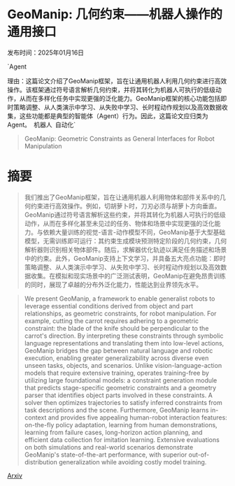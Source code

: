 # GeoManip: 几何约束——机器人操作的通用接口

发布时间：2025年01月16日

`Agent

理由：这篇论文介绍了GeoManip框架，旨在让通用机器人利用几何约束进行高效操作。该框架通过符号语言解析几何约束，并将其转化为机器人可执行的低级动作，从而在多样化任务中实现更强的泛化能力。GeoManip框架的核心功能包括即时策略调整、从人类演示中学习、从失败中学习、长时程动作规划以及高效数据收集，这些功能都是典型的智能体（Agent）行为。因此，这篇论文应归类为Agent。` `机器人` `自动化`

> GeoManip: Geometric Constraints as General Interfaces for Robot Manipulation

# 摘要

> 我们推出了GeoManip框架，旨在让通用机器人利用物体和部件关系中的几何约束进行高效操作。例如，切胡萝卜时，刀刃必须与胡萝卜方向垂直。GeoManip通过符号语言解析这些约束，并将其转化为机器人可执行的低级动作，从而在多样化甚至未见过的任务、物体和场景中实现更强的泛化能力。与依赖大量训练的视觉-语言-动作模型不同，GeoManip基于大型基础模型，无需训练即可运行：其约束生成模块预测特定阶段的几何约束，几何解析器则识别相关物体部件。随后，求解器优化轨迹以满足任务描述和场景中的约束。此外，GeoManip支持上下文学习，并具备五大亮点功能：即时策略调整、从人类演示中学习、从失败中学习、长时程动作规划以及高效数据收集。在模拟和现实场景中的广泛测试表明，GeoManip在避免昂贵训练的同时，展现了卓越的分布外泛化能力，性能达到业界领先水平。

> We present GeoManip, a framework to enable generalist robots to leverage essential conditions derived from object and part relationships, as geometric constraints, for robot manipulation. For example, cutting the carrot requires adhering to a geometric constraint: the blade of the knife should be perpendicular to the carrot's direction. By interpreting these constraints through symbolic language representations and translating them into low-level actions, GeoManip bridges the gap between natural language and robotic execution, enabling greater generalizability across diverse even unseen tasks, objects, and scenarios. Unlike vision-language-action models that require extensive training, operates training-free by utilizing large foundational models: a constraint generation module that predicts stage-specific geometric constraints and a geometry parser that identifies object parts involved in these constraints. A solver then optimizes trajectories to satisfy inferred constraints from task descriptions and the scene. Furthermore, GeoManip learns in-context and provides five appealing human-robot interaction features: on-the-fly policy adaptation, learning from human demonstrations, learning from failure cases, long-horizon action planning, and efficient data collection for imitation learning. Extensive evaluations on both simulations and real-world scenarios demonstrate GeoManip's state-of-the-art performance, with superior out-of-distribution generalization while avoiding costly model training.

[Arxiv](https://arxiv.org/abs/2501.09783)